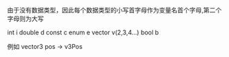 由于没有数据类型，因此每个数据类型的小写首字母作为变量名首个字母,第二个字母则为大写

int     i
double  d
const   c
enum    e
vector  v(2,3,4...)
bool    b

例如  vector3 pos -> v3Pos